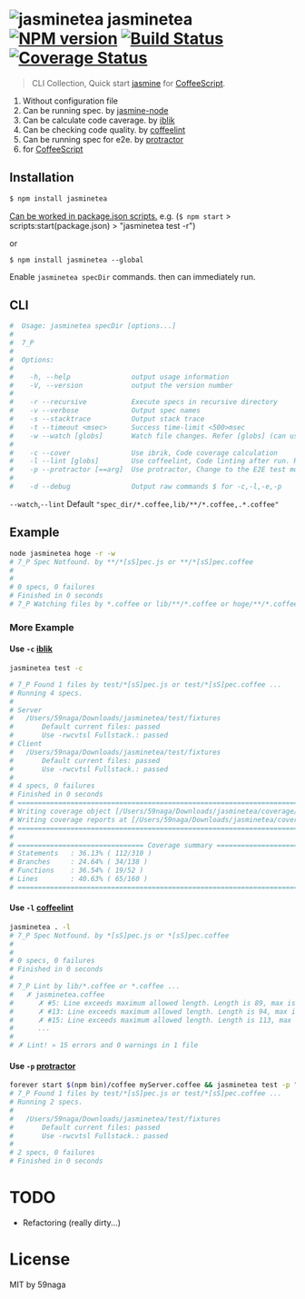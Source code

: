 # ![jasminetea][.svg] jasminetea [![NPM version][npm-image]][npm] [![Build Status][travis-image]][travis] [![Coverage Status][coveralls-image]][coveralls]

> CLI Collection, Quick start [jasmine][d-1] for [CoffeeScript][d-5].

1. Without configuration file
2. Can be running spec. by [jasmine-node][d-1]
3. Can be calculate code caverage. by [iblik][d-2]
4. Can be checking code quality. by [coffeelint][d-3]
4. Can be running spec for e2e. by [protractor][d-4]
5. for [CoffeeScript][d-5]

## Installation
```bash
$ npm install jasminetea
```

[Can be worked in package.json scripts.][1] e.g. (`$ npm start` > scripts:start(package.json) > "jasminetea test -r")

or
```
$ npm install jasminetea --global
```
Enable `jasminetea specDir` commands. then can immediately run.

## CLI
```bash
#  Usage: jasminetea specDir [options...]
#
#  7_P
#
#  Options:
#
#    -h, --help               output usage information
#    -V, --version            output the version number
#
#    -r --recursive           Execute specs in recursive directory
#    -v --verbose             Output spec names
#    -s --stacktrace          Output stack trace
#    -t --timeout <msec>      Success time-limit <500>msec
#    -w --watch [globs]       Watch file changes. Refer [globs] (can use "," separator)
#
#    -c --cover               Use ibrik, Code coverage calculation
#    -l --lint [globs]        Use coffeelint, Code linting after run. Refer [globs] (can use "," separator)
#    -p --protractor [==arg]  Use protractor, Change to the E2E test mode
#
#    -d --debug               Output raw commands $ for -c,-l,-e,-p
```

`--watch`,`--lint` Default `"spec_dir/*.coffee,lib/**/*.coffee,.*.coffee"`

## Example
```bash
node jasminetea hoge -r -w
# 7_P Spec Notfound. by **/*[sS]pec.js or **/*[sS]pec.coffee
# 
# 
# 0 specs, 0 failures
# Finished in 0 seconds
# 7_P Watching files by *.coffee or lib/**/*.coffee or hoge/**/*.coffee ...
```

### More Example

#### Use `-c` [iblik][d-2]

```bash
jasminetea test -c

# 7_P Found 1 files by test/*[sS]pec.js or test/*[sS]pec.coffee ...
# Running 4 specs.
# 
# Server
#   /Users/59naga/Downloads/jasminetea/test/fixtures
#       Default current files: passed
#       Use -rwcvtsl Fullstack.: passed
# Client
#   /Users/59naga/Downloads/jasminetea/test/fixtures
#       Default current files: passed
#       Use -rwcvtsl Fullstack.: passed
# 
# 4 specs, 0 failures
# Finished in 0 seconds
# =============================================================================
# Writing coverage object [/Users/59naga/Downloads/jasminetea/coverage/coverage.json]
# Writing coverage reports at [/Users/59naga/Downloads/jasminetea/coverage]
# =============================================================================
# 
# =============================== Coverage summary ===============================
# Statements   : 36.13% ( 112/310 )
# Branches     : 24.64% ( 34/138 )
# Functions    : 36.54% ( 19/52 )
# Lines        : 40.63% ( 65/160 )
# ================================================================================
```

#### Use `-l` [coffeelint][d-3]

```bash
jasminetea . -l
# 7_P Spec Notfound. by *[sS]pec.js or *[sS]pec.coffee
# 
# 
# 0 specs, 0 failures
# Finished in 0 seconds
# 
# 7_P Lint by lib/*.coffee or *.coffee ...
#   ✗ jasminetea.coffee
#      ✗ #5: Line exceeds maximum allowed length. Length is 89, max is 80.
#      ✗ #13: Line exceeds maximum allowed length. Length is 94, max is 80.
#      ✗ #15: Line exceeds maximum allowed length. Length is 113, max is 80.
#      ...
# 
# ✗ Lint! » 15 errors and 0 warnings in 1 file
```

#### Use `-p` [protractor][d-4]

```bash
forever start $(npm bin)/coffee myServer.coffee && jasminetea test -p "==baseURL http://localhost:59798/"
# 7_P Found 1 files by test/*[sS]pec.js or test/*[sS]pec.coffee ...
# Running 2 specs.
# 
#   /Users/59naga/Downloads/jasminetea/test/fixtures
#       Default current files: passed
#       Use -rwcvtsl Fullstack.: passed
# 
# 2 specs, 0 failures
# Finished in 0 seconds
```

# TODO
* Refactoring (really dirty...)

License
=========================
MIT by 59naga

[.svg]: https://cdn.rawgit.com/59naga/jasminetea/master/.svg

[npm-image]: https://badge.fury.io/js/jasminetea.svg
[npm]: https://npmjs.org/package/jasminetea
[travis-image]: https://travis-ci.org/59naga/jasminetea.svg?branch=master
[travis]: https://travis-ci.org/59naga/jasminetea
[coveralls-image]: https://coveralls.io/repos/59naga/jasminetea/badge.svg?branch=master
[coveralls]: https://coveralls.io/r/59naga/jasminetea?branch=master

[d-1]: https://github.com/mhevery/jasmine-node
[d-2]: https://github.com/Constellation/ibrik
[d-3]: http://coffeelint.org/
[d-4]: http://angular.github.io/protractor/
[d-5]: http://coffeescript.org/

[1]: http://www.jayway.com/2014/03/28/running-scripts-with-npm/

